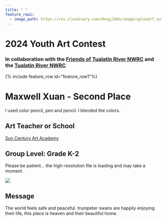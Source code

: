 ```yaml
---
title: " "
feature_row1:
  - image_path: https://res.cloudinary.com/dhngj18do/image/upload/f_auto,q_auto/v1/images/artcontest/ribbon_2
---
```


# 2024 Youth Art Contest

### In collaboration with the [Friends of Tualatin River NWRC](https://fotr.wildapricot.org/) and the [Tualatin River NWRC](https://www.fws.gov/refuge/Tualatin_River/)

{% include feature_row id="feature_row1"%}

# Maxwell Xuan - Second Place  
I used color pencil, pen and pencil. I blended the colors.  

## Art Teacher or School  
[Sun Century Art Academy](https://suncenturyartacademy.com/)  

## Group Level: Grade K-2  
Please be patient... the high-resolution file is loading and may take a moment.  

![](https://res.cloudinary.com/dhngj18do/image/upload/f_auto,q_auto/v1/images/artcontest/2024_grp4_2nd_large)

## Message

The world feels safe and peaceful. trumpeter swans are happily enjoying their life, this place is heaven and their beautiful home.
